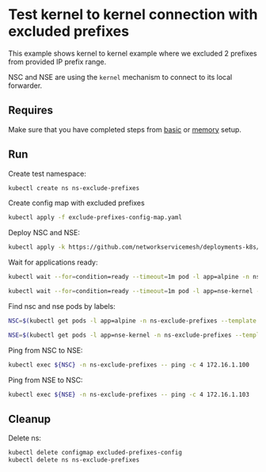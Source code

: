 # Test kernel to kernel connection with excluded prefixes

This example shows kernel to kernel example where we excluded 2 prefixes from provided IP prefix range. 

NSC and NSE are using the `kernel` mechanism to connect to its local forwarder.

## Requires

Make sure that you have completed steps from [basic](../../basic) or [memory](../../memory) setup.

## Run

Create test namespace:
```bash
kubectl create ns ns-exclude-prefixes
```

Create config map with excluded prefixes
```bash
kubectl apply -f exclude-prefixes-config-map.yaml
```

Deploy NSC and NSE:
```bash
kubectl apply -k https://github.com/networkservicemesh/deployments-k8s/examples/features/exclude-prefixes?ref=392e5d9ed5cea94ca4d3063521f7a77320db73fe
```

Wait for applications ready:
```bash
kubectl wait --for=condition=ready --timeout=1m pod -l app=alpine -n ns-exclude-prefixes
```
```bash
kubectl wait --for=condition=ready --timeout=1m pod -l app=nse-kernel -n ns-exclude-prefixes
```

Find nsc and nse pods by labels:
```bash
NSC=$(kubectl get pods -l app=alpine -n ns-exclude-prefixes --template '{{range .items}}{{.metadata.name}}{{"\n"}}{{end}}')
```
```bash
NSE=$(kubectl get pods -l app=nse-kernel -n ns-exclude-prefixes --template '{{range .items}}{{.metadata.name}}{{"\n"}}{{end}}')
```

Ping from NSC to NSE:
```bash
kubectl exec ${NSC} -n ns-exclude-prefixes -- ping -c 4 172.16.1.100
```

Ping from NSE to NSC:
```bash
kubectl exec ${NSE} -n ns-exclude-prefixes -- ping -c 4 172.16.1.103
```

## Cleanup

Delete ns:
```bash
kubectl delete configmap excluded-prefixes-config
kubectl delete ns ns-exclude-prefixes
```
